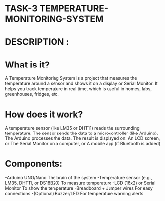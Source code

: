 # TASK-3 TEMPERATURE-MONITORING-SYSTEM

# DESCRIPTION :

 # What is it?
A Temperature Monitoring System is a project that measures the temperature around a sensor and shows it on a display or Serial Monitor. It helps you track temperature in real time, which is useful in homes, labs, greenhouses, fridges, etc.

# How does it work?
A temperature sensor (like LM35 or DHT11) reads the surrounding temperature.
The sensor sends the data to a microcontroller (like Arduino).
The Arduino processes the data.
The result is displayed on:
An LCD screen, or
The Serial Monitor on a computer, or
A mobile app (if Bluetooth is added)

# Components:
-Arduino UNO/Nano	The brain of the system
-Temperature sensor (e.g., LM35, DHT11, or DS18B20)	To measure temperature
-LCD (16x2) or Serial Monitor	To show the temperature
-Breadboard + Jumper wires	For easy connections
-(Optional) Buzzer/LED	For temperature warning alerts

